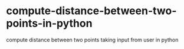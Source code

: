 # compute-distance-between-two-points-in-python
compute distance between two points taking input from user in python
